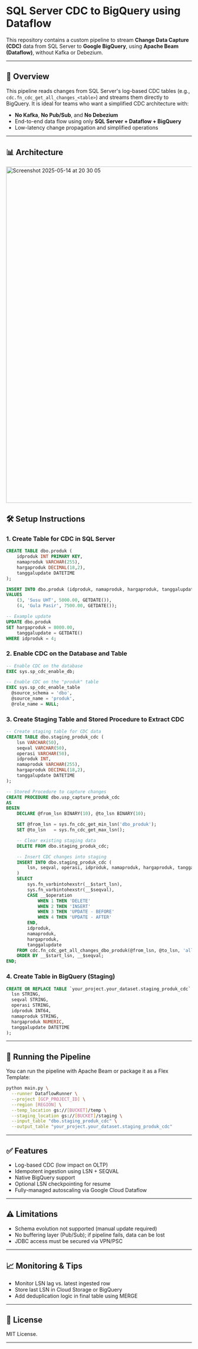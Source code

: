 # SQL Server CDC to BigQuery using Dataflow

This repository contains a custom pipeline to stream **Change Data Capture (CDC)** data from SQL Server to **Google BigQuery**, using **Apache Beam (Dataflow)**, without Kafka or Debezium.

---

## 📌 Overview

This pipeline reads changes from SQL Server's log-based CDC tables (e.g., `cdc.fn_cdc_get_all_changes_<table>`) and streams them directly to BigQuery. It is ideal for teams who want a simplified CDC architecture with:

- **No Kafka**, **No Pub/Sub**, and **No Debezium**
- End-to-end data flow using only **SQL Server + Dataflow + BigQuery**
- Low-latency change propagation and simplified operations

---

## 📊 Architecture
<img width="909" alt="Screenshot 2025-05-14 at 20 30 05" src="https://github.com/user-attachments/assets/57dddde3-91d3-43f4-a81b-afcf598861e5" />

## 🛠️ Setup Instructions

### 1. Create Table for CDC in SQL Server

```sql
CREATE TABLE dbo.produk (
    idproduk INT PRIMARY KEY,
    namaproduk VARCHAR(255),
    hargaproduk DECIMAL(18,2),
    tanggalupdate DATETIME
);

INSERT INTO dbo.produk (idproduk, namaproduk, hargaproduk, tanggalupdate)
VALUES 
    (3, 'Susu UHT', 5000.00, GETDATE()),
    (4, 'Gula Pasir', 7500.00, GETDATE());

-- Example update
UPDATE dbo.produk
SET hargaproduk = 8000.00,
    tanggalupdate = GETDATE()
WHERE idproduk = 4;
```

### 2. Enable CDC on the Database and Table

```sql
-- Enable CDC on the database
EXEC sys.sp_cdc_enable_db;

-- Enable CDC on the "produk" table
EXEC sys.sp_cdc_enable_table
  @source_schema = 'dbo',
  @source_name = 'produk',
  @role_name = NULL;
```

### 3. Create Staging Table and Stored Procedure to Extract CDC

```sql
-- Create staging table for CDC data
CREATE TABLE dbo.staging_produk_cdc (
    lsn VARCHAR(50),
    seqval VARCHAR(50),
    operasi VARCHAR(50),
    idproduk INT,
    namaproduk VARCHAR(255),
    hargaproduk DECIMAL(18,2),
    tanggalupdate DATETIME
);
```

```sql
-- Stored Procedure to capture changes
CREATE PROCEDURE dbo.usp_capture_produk_cdc
AS
BEGIN
    DECLARE @from_lsn BINARY(10), @to_lsn BINARY(10);

    SET @from_lsn = sys.fn_cdc_get_min_lsn('dbo_produk');
    SET @to_lsn   = sys.fn_cdc_get_max_lsn();

    -- Clear existing staging data
    DELETE FROM dbo.staging_produk_cdc;

    -- Insert CDC changes into staging
    INSERT INTO dbo.staging_produk_cdc (
        lsn, seqval, operasi, idproduk, namaproduk, hargaproduk, tanggalupdate
    )
    SELECT 
        sys.fn_varbintohexstr(__$start_lsn),
        sys.fn_varbintohexstr(__$seqval),
        CASE __$operation
            WHEN 1 THEN 'DELETE'
            WHEN 2 THEN 'INSERT'
            WHEN 3 THEN 'UPDATE - BEFORE'
            WHEN 4 THEN 'UPDATE - AFTER'
        END,
        idproduk,
        namaproduk,
        hargaproduk,
        tanggalupdate
    FROM cdc.fn_cdc_get_all_changes_dbo_produk(@from_lsn, @to_lsn, 'all update old')
    ORDER BY __$start_lsn, __$seqval;
END;
```

### 4. Create Table in BigQuery (Staging)

```sql
CREATE OR REPLACE TABLE `your_project.your_dataset.staging_produk_cdc` (
  lsn STRING,
  seqval STRING,
  operasi STRING,
  idproduk INT64,
  namaproduk STRING,
  hargaproduk NUMERIC,
  tanggalupdate DATETIME
);
```

---

## 🚀 Running the Pipeline

You can run the pipeline with Apache Beam or package it as a Flex Template:

```bash
python main.py \
  --runner DataflowRunner \
  --project [GCP_PROJECT_ID] \
  --region [REGION] \
  --temp_location gs://[BUCKET]/temp \
  --staging_location gs://[BUCKET]/staging \
  --input_table "dbo.staging_produk_cdc" \
  --output_table "your_project.your_dataset.staging_produk_cdc"
```

---

## ✅ Features

- Log-based CDC (low impact on OLTP)
- Idempotent ingestion using LSN + SEQVAL
- Native BigQuery support
- Optional LSN checkpointing for resume
- Fully-managed autoscaling via Google Cloud Dataflow

---

## ⚠️ Limitations

- Schema evolution not supported (manual update required)
- No buffering layer (Pub/Sub); if pipeline fails, data can be lost
- JDBC access must be secured via VPN/PSC

---

## 📈 Monitoring & Tips

- Monitor LSN lag vs. latest ingested row
- Store last LSN in Cloud Storage or BigQuery
- Add deduplication logic in final table using MERGE

---

## 📄 License

MIT License.

---
